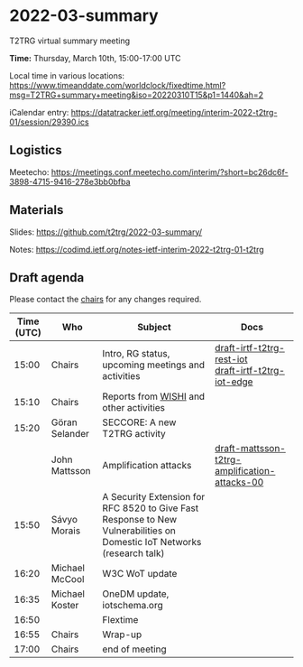 # 2022-03-summary

T2TRG virtual summary meeting 

**Time:** Thursday, March 10th, 15:00-17:00 UTC

Local time in various locations: https://www.timeanddate.com/worldclock/fixedtime.html?msg=T2TRG+summary+meeting&iso=20220310T15&p1=1440&ah=2

iCalendar entry: https://datatracker.ietf.org/meeting/interim-2022-t2trg-01/session/29390.ics

## Logistics

Meetecho: https://meetings.conf.meetecho.com/interim/?short=bc26dc6f-3898-4715-9416-278e3bb0bfba

## Materials

Slides: <https://github.com/t2trg/2022-03-summary/>

Notes: <https://codimd.ietf.org/notes-ietf-interim-2022-t2trg-01-t2trg>

## Draft agenda

Please contact the [chairs][] for any changes required.

| Time (UTC) | Who                 | Subject                                            | Docs                                        |
|------------|---------------------|----------------------------------------------------|---------------------------------------------|
|      15:00 | Chairs              | Intro, RG status, upcoming meetings and activities | [draft-irtf-t2trg-rest-iot][restiot]<br> [draft-irtf-t2trg-iot-edge][iot-edge]  |
|      15:10 | Chairs              | Reports from [WISHI][] and other activities        |                                             |
|      15:20 | Göran Selander      | SECCORE: A new T2TRG activity                      |                                             |
|            | John Mattsson       | Amplification attacks                              | [draft-mattsson-t2trg-amplification-attacks-00][a-attacks] |
|      15:50 | Sávyo Morais        | A Security Extension for RFC 8520 to Give Fast Response to New Vulnerabilities on Domestic IoT Networks (research talk)|
|      16:20 | Michael McCool      | W3C WoT update                                     |                                             |
|      16:35 | Michael Koster      | OneDM update, iotschema.org                        |                                             |
|      16:50 |                     | Flextime                                           |                                             |
|      16:55 | Chairs              | Wrap-up                                            |                                             |
|      17:00 | Chairs              | end of meeting                                     |                                             |



[WISHI]: https://github.com/t2trg/wishi/wiki/Agenda-items
[restiot]: https://tools.ietf.org/html/draft-irtf-t2trg-rest-iot
[chairs]: mailto:t2trg-chairs@irtf.org
[iot-edge]: https://datatracker.ietf.org/doc/html/draft-irtf-t2trg-iot-edge-04
[sec]: https://datatracker.ietf.org/doc/html/draft-irtf-t2trg-secure-bootstrapping-01
[idev]: https://datatracker.ietf.org/doc/html/draft-richardson-t2trg-idevid-considerations-03
[a-attacks]: https://www.ietf.org/archive/id/draft-mattsson-t2trg-amplification-attacks-00.html
